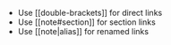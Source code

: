 - Use [[double-brackets]] for direct links
- Use [[note#section]] for section links
- Use [[note|alias]] for renamed links
